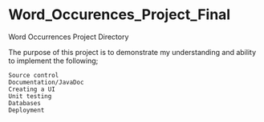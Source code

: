 # Word_Occurences_Project_Final
Word Occurrences Project Directory

The purpose of this project is to demonstrate my understanding and ability to implement the following; 

    Source control
    Documentation/JavaDoc
    Creating a UI
    Unit testing
    Databases
    Deployment
